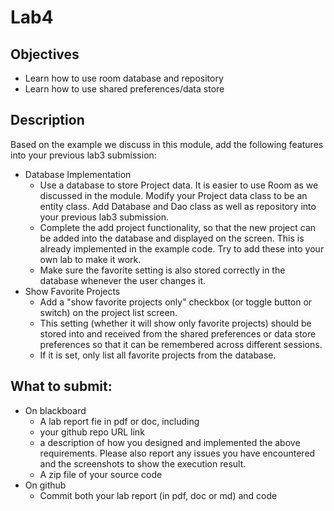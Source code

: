 # Lab4
## Objectives
- Learn how to use room database and repository
- Learn how to use shared preferences/data store 
## Description
Based on the example we discuss in this module, add the following features into your previous lab3 submission:
- Database Implementation
  - Use a database to store Project data. It is easier to use Room as we discussed in the module. Modify your Project data class to be an entity class. Add Database and Dao class as well as repository into your previous lab3 submission. 
  - Complete the add project functionality, so that the new project can be added into the database and displayed on the screen. This is already implemented in the example code. Try to add these into your own lab to make it work.
  - Make sure the favorite setting is also stored correctly in the database whenever the user changes it. 
- Show Favorite Projects
  - Add a "show favorite projects only" checkbox (or toggle button or switch) on the project list screen.
  - This setting (whether it will show only favorite projects) should be stored into and received from the shared preferences or data store preferences so that it can be remembered across different sessions.
  - If it is set, only list all favorite projects from the database. 
## What to submit: 
- On blackboard
  - A lab report fie in pdf or doc, including 
   - your github repo URL link
   - a description of how you designed and implemented the above requirements. Please also report any issues you have encountered and the screenshots to show the execution result.
  - A zip file of your source code
- On github
  - Commit both your lab report (in pdf, doc or md) and code
